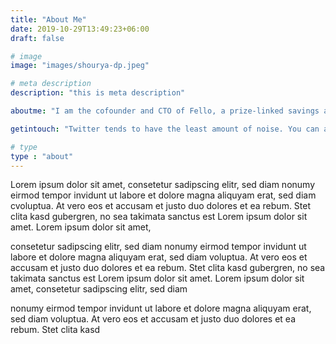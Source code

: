 ```yaml
---
title: "About Me"
date: 2019-10-29T13:49:23+06:00
draft: false

# image
image: "images/shourya-dp.jpeg"

# meta description
description: "this is meta description"

aboutme: "I am the cofounder and CTO of Fello, a prize-linked savings application backed by Y Combinator, currently serving hundreds of thousands of users. Previously, I had spent many years learning and building financial tools for large institutional clients at BlackRock. I am deeply passionate about building great products and have built notable applications that attempted to solve important problems. I live in Bangalore and usually spend my free time "

getintouch: "Twitter tends to have the least amount of noise. You can also reach me at shouryalala@gmail.com. I usually reply to every message I receive that isnt a campaign."

# type
type : "about"
---
```


Lorem ipsum dolor sit amet, consetetur sadipscing elitr, sed diam nonumy eirmod tempor invidunt ut labore et dolore magna aliquyam erat, sed diam cvoluptua. At vero eos et accusam et justo duo dolores et ea rebum. Stet clita kasd gubergren, no sea takimata sanctus est Lorem ipsum dolor sit amet. Lorem ipsum dolor sit amet,

consetetur sadipscing elitr, sed diam nonumy eirmod tempor invidunt ut labore et dolore magna aliquyam erat, sed diam voluptua. At vero eos et accusam et justo duo dolores et ea rebum. Stet clita kasd gubergren, no sea takimata sanctus est Lorem ipsum dolor sit amet. Lorem ipsum dolor sit amet, consetetur sadipscing elitr, sed diam

nonumy eirmod tempor invidunt ut labore et dolore magna aliquyam erat, sed diam voluptua. At vero eos et accusam et justo duo dolores et ea rebum. Stet clita kasd
